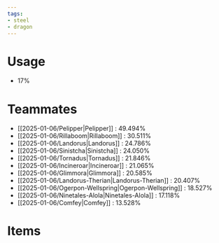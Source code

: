 ```yaml
---
tags:
- steel
- dragon
---
```

# Usage
- 17%
# Teammates
- [[2025-01-06/Pelipper|Pelipper]] : 49.494%
- [[2025-01-06/Rillaboom|Rillaboom]] : 30.511%
- [[2025-01-06/Landorus|Landorus]] : 24.786%
- [[2025-01-06/Sinistcha|Sinistcha]] : 24.050%
- [[2025-01-06/Tornadus|Tornadus]] : 21.846%
- [[2025-01-06/Incineroar|Incineroar]] : 21.065%
- [[2025-01-06/Glimmora|Glimmora]] : 20.585%
- [[2025-01-06/Landorus-Therian|Landorus-Therian]] : 20.407%
- [[2025-01-06/Ogerpon-Wellspring|Ogerpon-Wellspring]] : 18.527%
- [[2025-01-06/Ninetales-Alola|Ninetales-Alola]] : 17.118%
- [[2025-01-06/Comfey|Comfey]] : 13.528%
# Items